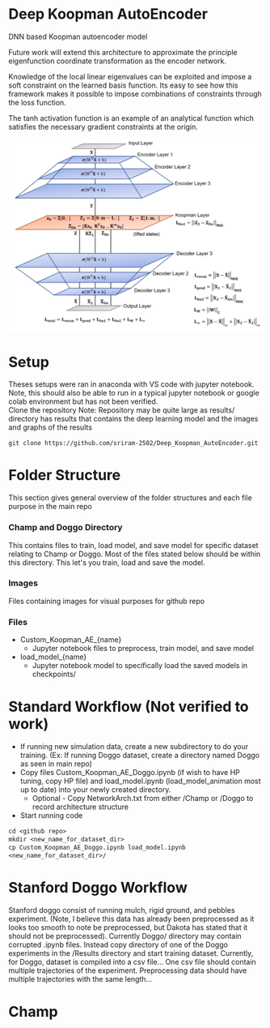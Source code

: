 # Deep Koopman AutoEncoder
DNN based Koopman autoencoder model


Future work will extend this architecture to approximate the principle eigenfunction coordinate transformation as the encoder network.

Knowledge of the local linear eigenvalues can be exploited and impose a soft constraint on the learned basis function. 
Its easy to see how this framework makes it possible to impose combinations of constraints through the loss function. 


The tanh activation function is an example of an analytical function which satisfies the necessary gradient constraints at the origin.


![alt text](./images/NetworkArch.png)


# Setup 
Theses setups were ran in anaconda with VS code with jupyter notebook. Note, this should also be able to run in a typical jupyter notebook or google colab environment but has not been verified.
<br>
Clone the repository
Note: Repository may be quite large as results/ directory has results that contains the deep learning model and the images and graphs of the results

```
git clone https://github.com/sriram-2502/Deep_Koopman_AutoEncoder.git
```
# Folder Structure
This section gives general overview of the folder structures and each file purpose in the main repo
### Champ and Doggo Directory 
This contains files to train, load model, and save model for specific dataset relating to Champ or Doggo. Most of the files stated below should be within this directory. This let's you train, load and save the model.
### Images
Files containing images for visual purposes for github repo
### Files 
- Custom_Koopman_AE_{name} 
  - Jupyter notebook files to preprocess, train model, and save model
- load_model_{name} 
  - Jupyter notebook model to specifically load the saved models in checkpoints/
# Standard Workflow (Not verified to work) 
- If running new simulation data, create a new subdirectory to do your training. (Ex: If running Doggo dataset, create a directory named Doggo as seen in main repo)
- Copy files Custom_Koopman_AE_Doggo.ipynb (if wish to have HP tuning, copy HP file) and load_model.ipynb (load_model_animation most up to date) into your newly created directory.
  - Optional - Copy NetworkArch.txt from either /Champ or /Doggo to record architecture structure
- Start running code
```
cd <github repo>
mkdir <new_name_for_dataset_dir>
cp Custom_Koopman_AE_Doggo.ipynb load_model.ipynb <new_name_for_dataset_dir>/
```
# Stanford Doggo Workflow 
Stanford doggo consist of running mulch, rigid ground, and pebbles experiment. (Note, I believe this data has already been preprocessed as it looks too smooth to note be preprocessed, but Dakota has stated that it should not be preprocessed). Currently Doggo/ directory may contain corrupted .ipynb files. Instead copy directory of one of the Doggo experiments in the /Results directory and start training dataset. Currently, for Doggo, dataset is compiled into a csv file... One csv file should contain multiple trajectories of the experiment. Preprocessing data should have multiple trajectories with the same length...
# Champ
